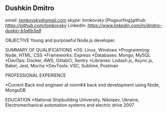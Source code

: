 ## Dushkin Dmitro
*email: lomkovsky@gmail.com*
*skype: lomkovsky*
[Plugsurfing]*github: https://github.com/lomkovsky*
*LinkedIn: https://www.linkedin.com/in/dmitro-duskin-b1a6b3a9*

OBJECTIVE
Young and purposeful Node.js developer.

SUMMARY OF QUALIFICATIONS
*OS: Linux, Windows
*Programming: Node, HTML, CSS
*Frameworks: Express
*Databases: Mongo, MySQL
*DevOps: Docker, AWS, GitlabCi, Sentry
*Libraries: Lodash.js, Async.js, Babel, Jest, Mocha
*DevTools: VSC, Sublime, Postman

PROFESSIONAL EXPERIENCE

*Current 
Back end engineer at room#4
back end development using Node, MongoDB

EDUCATION
*National Shipbuilding University,  Nikolaev, Ukraine, Electromechanical automation systems and electric drive 2007
